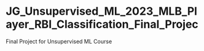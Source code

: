 # JG_Unsupervised_ML_2023_MLB_Player_RBI_Classification_Final_Projec
Final Project for Unsupervised ML Course
